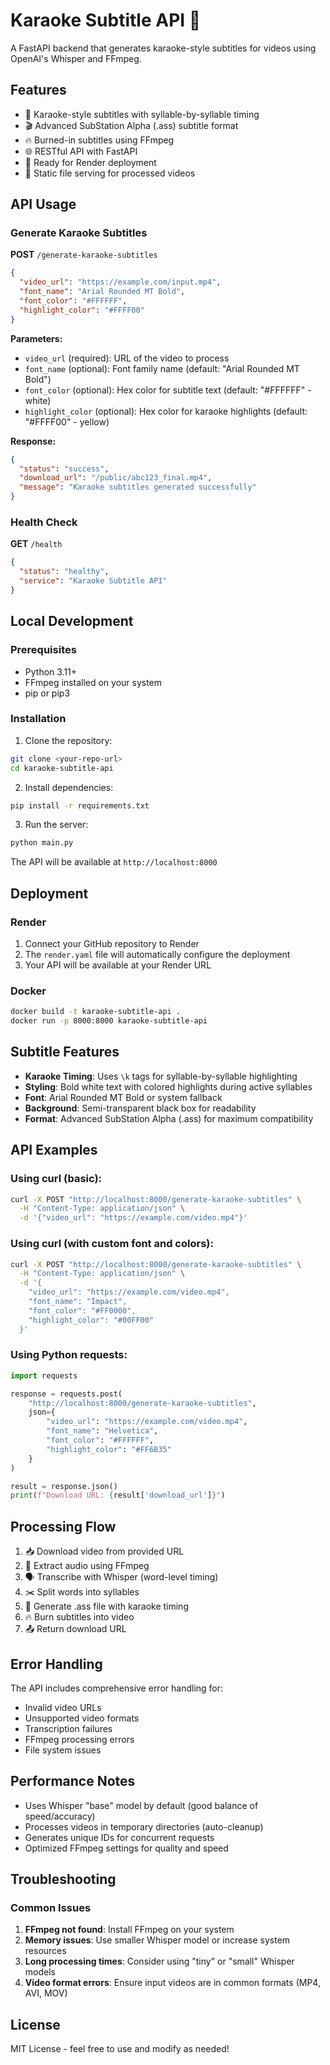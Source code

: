 # Karaoke Subtitle API 🎤

A FastAPI backend that generates karaoke-style subtitles for videos using OpenAI's Whisper and FFmpeg.

## Features

- 🎵 Karaoke-style subtitles with syllable-by-syllable timing
- 🎬 Advanced SubStation Alpha (.ass) subtitle format
- 🔥 Burned-in subtitles using FFmpeg
- 🌐 RESTful API with FastAPI
- 🚀 Ready for Render deployment
- 📱 Static file serving for processed videos

## API Usage

### Generate Karaoke Subtitles

**POST** `/generate-karaoke-subtitles`

```json
{
  "video_url": "https://example.com/input.mp4",
  "font_name": "Arial Rounded MT Bold",
  "font_color": "#FFFFFF",
  "highlight_color": "#FFFF00"
}
```

**Parameters:**
- `video_url` (required): URL of the video to process
- `font_name` (optional): Font family name (default: "Arial Rounded MT Bold")
- `font_color` (optional): Hex color for subtitle text (default: "#FFFFFF" - white)
- `highlight_color` (optional): Hex color for karaoke highlights (default: "#FFFF00" - yellow)

**Response:**
```json
{
  "status": "success",
  "download_url": "/public/abc123_final.mp4",
  "message": "Karaoke subtitles generated successfully"
}
```

### Health Check

**GET** `/health`

```json
{
  "status": "healthy",
  "service": "Karaoke Subtitle API"
}
```

## Local Development

### Prerequisites

- Python 3.11+
- FFmpeg installed on your system
- pip or pip3

### Installation

1. Clone the repository:
```bash
git clone <your-repo-url>
cd karaoke-subtitle-api
```

2. Install dependencies:
```bash
pip install -r requirements.txt
```

3. Run the server:
```bash
python main.py
```

The API will be available at `http://localhost:8000`

## Deployment

### Render

1. Connect your GitHub repository to Render
2. The `render.yaml` file will automatically configure the deployment
3. Your API will be available at your Render URL

### Docker

```bash
docker build -t karaoke-subtitle-api .
docker run -p 8000:8000 karaoke-subtitle-api
```

## Subtitle Features

- **Karaoke Timing**: Uses `\k` tags for syllable-by-syllable highlighting
- **Styling**: Bold white text with colored highlights during active syllables
- **Font**: Arial Rounded MT Bold or system fallback
- **Background**: Semi-transparent black box for readability
- **Format**: Advanced SubStation Alpha (.ass) for maximum compatibility

## API Examples

### Using curl (basic):

```bash
curl -X POST "http://localhost:8000/generate-karaoke-subtitles" \
  -H "Content-Type: application/json" \
  -d '{"video_url": "https://example.com/video.mp4"}'
```

### Using curl (with custom font and colors):

```bash
curl -X POST "http://localhost:8000/generate-karaoke-subtitles" \
  -H "Content-Type: application/json" \
  -d '{
    "video_url": "https://example.com/video.mp4",
    "font_name": "Impact",
    "font_color": "#FF0000",
    "highlight_color": "#00FF00"
  }'
```

### Using Python requests:

```python
import requests

response = requests.post(
    "http://localhost:8000/generate-karaoke-subtitles",
    json={
        "video_url": "https://example.com/video.mp4",
        "font_name": "Helvetica",
        "font_color": "#FFFFFF",
        "highlight_color": "#FF6B35"
    }
)

result = response.json()
print(f"Download URL: {result['download_url']}")
```

## Processing Flow

1. 📥 Download video from provided URL
2. 🎵 Extract audio using FFmpeg
3. 🗣️ Transcribe with Whisper (word-level timing)
4. ✂️ Split words into syllables
5. 📝 Generate .ass file with karaoke timing
6. 🔥 Burn subtitles into video
7. 📤 Return download URL

## Error Handling

The API includes comprehensive error handling for:
- Invalid video URLs
- Unsupported video formats
- Transcription failures
- FFmpeg processing errors
- File system issues

## Performance Notes

- Uses Whisper "base" model by default (good balance of speed/accuracy)
- Processes videos in temporary directories (auto-cleanup)
- Generates unique IDs for concurrent requests
- Optimized FFmpeg settings for quality and speed

## Troubleshooting

### Common Issues

1. **FFmpeg not found**: Install FFmpeg on your system
2. **Memory issues**: Use smaller Whisper model or increase system resources
3. **Long processing times**: Consider using "tiny" or "small" Whisper models
4. **Video format errors**: Ensure input videos are in common formats (MP4, AVI, MOV)

## License

MIT License - feel free to use and modify as needed!